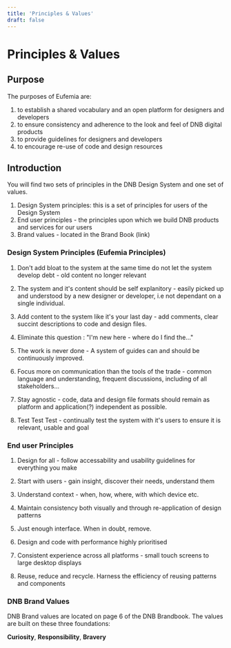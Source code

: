 ```yaml
---
title: 'Principles & Values'
draft: false
---
```


# Principles & Values

## Purpose

The purposes of Eufemia are:

1. to establish a shared vocabulary and an open platform for designers and developers
1. to ensure consistency and adherence to the look and feel of DNB digital products
1. to provide guidelines for designers and developers
1. to encourage re-use of code and design resources

## Introduction

You will find two sets of principles in the DNB Design System and one set of values.

1.  Design System principles: this is a set of principles for users of the Design System
1.  End user principles - the principles upon which we build DNB products and services for our users
1.  Brand values - located in the Brand Book (link)

### Design System Principles (Eufemia Principles)

1. Don't add bloat to the system at the same time do not let the system develop debt - old content no longer relevant

1. The system and it's content should be self explanitory - easily picked up and understood by a new designer or developer, i.e not dependant on a single individual.

1. Add content to the system like it's your last day - add comments, clear succint descriptions to code and design files.

1. Eliminate this question : "I'm new here - where do I find the..."

1. The work is never done - A system of guides can and should be continuously improved.

1. Focus more on communication than the tools of the trade - common language and understanding, frequent discussions, including of all stakeholders...

1. Stay agnostic - code, data and design file formats should remain as platform and application(?) independent as possible.

1. Test Test Test - continually test the system with it's users to ensure it is relevant, usable and goal

### End user Principles

1. Design for all - follow accessability and usability guidelines for everything you make

1. Start with users - gain insight, discover their needs, understand them

1. Understand context - when, how, where, with which device etc.

1. Maintain consistency both visually and through re-application of design patterns
1. Just enough interface. When in doubt, remove.
1. Design and code with performance highly prioritised
1. Consistent experience across all platforms - small touch screens to large desktop displays
1. Reuse, reduce and recycle. Harness the efficiency of reusing patterns and components

### DNB Brand Values

DNB Brand values are located on page 6 of the DNB Brandbook. The values are built on these three foundations:

**Curiosity**, **Responsibility**, **Bravery**
